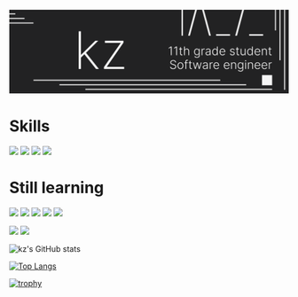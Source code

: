 [![kz's GitHub Banner](./assets/GitHubBanner.svg)]()

# Skills

![](https://img.shields.io/badge/Python-3776AB?style=flat&logo=Python&logoColor=white) ![](https://img.shields.io/badge/C-00599C?style=flat&logo=C&logoColor=white) ![](https://img.shields.io/badge/HTML-E34F26?style=flat&logo=html5&logoColor=white) ![](https://img.shields.io/badge/CSS-1572B6?style=flat&logo=css3&logoColor=white)

# Still learning

![](https://img.shields.io/badge/JavaScript-F7DF1E?style=flat&logo=JavaScript&logoColor=white) ![](https://img.shields.io/badge/TypeScript-3178c6?style=flat&logo=TypeScript&logoColor=white) ![](https://img.shields.io/badge/Django-092E20?style=flat&logo=Django&logoColor=white) ![](https://img.shields.io/badge/C%23-512BD4?style=flat&logo=C%23&logoColor=white) ![](https://img.shields.io/badge/Solidity-363636?style=flat&logo=Solidity&logoColor=white)

![](https://img.shields.io/badge/Unity-808080?style=flat&logo=Unity&logoColor=white) ![](https://img.shields.io/badge/Blender-E87D0D?style=flat&logo=Blender&logoColor=white)

![kz's GitHub stats](https://github-readme-stats.vercel.app/api?username=kz91&show_icons=true&theme=dark)

[![Top Langs](https://github-readme-stats.vercel.app/api/top-langs/?username=kz91&layout=compact&theme=dark)](https://github.com/anuraghazra/github-readme-stats)

[![trophy](https://github-profile-trophy.vercel.app/?username=kz91&theme=onestar)](https://github.com/ryo-ma/github-profile-trophy)
